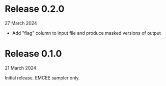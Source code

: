 # Release 0.2.0
27 March 2024

- Add "flag" column to input file and produce masked versions of output 

# Release 0.1.0
21 March 2024

Initial release.  EMCEE sampler only.